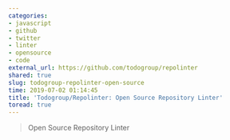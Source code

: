 ```yaml
---
categories:
- javascript
- github
- twitter
- linter
- opensource
- code
external_url: https://github.com/todogroup/repolinter
shared: true
slug: todogroup-repolinter-open-source
time: 2019-07-02 01:14:45
title: 'Todogroup/Repolinter: Open Source Repository Linter'
toread: true
---
```


> Open Source Repository Linter